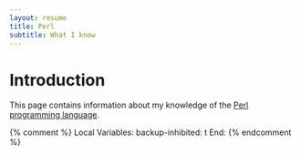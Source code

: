 ```yaml
---
layout: resume
title: Perl
subtitle: What I know
---
```


# Introduction

This page contains information about my knowledge of the [Perl programming language](https://www.perl.org/).


{% comment %}
Local Variables:
backup-inhibited: t
End:
{% endcomment %}
